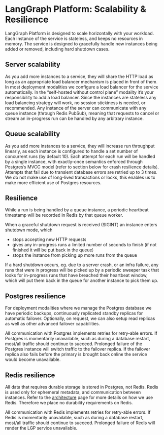 # LangGraph Platform: Scalability & Resilience

LangGraph Platform is designed to scale horizontally with your workload. Each instance of the service is stateless, and keeps no resources in memory. The service is designed to gracefully handle new instances being added or removed, including hard shutdown cases.

## Server scalability

As you add more instances to a service, they will share the HTTP load as long as an appropriate load balancer mechanism is placed in front of them. In most deployment modalities we configure a load balancer for the service automatically. In the “self-hosted without control plane” modality it’s your responsibility to add a load balancer. Since the instances are stateless any load balancing strategy will work, no session stickiness is needed, or recommended. Any instance of the server can communicate with any queue instance (through Redis PubSub), meaning that requests to cancel or stream an in-progress run can be handled by any arbitrary instance.

## Queue scalability

As you add more instances to a service, they will increase run throughput linearly, as each instance is configured to handle a set number of concurrent runs (by default 10). Each attempt for each run will be handled by a single instance, with exactly-once semantics enforced through Postgres’s MVCC model (refer to section below for crash resilience details). Attempts that fail due to transient database errors are retried up to 3 times. We do not make use of long-lived transactions or locks, this enables us to make more efficient use of Postgres resources.

## Resilience

While a run is being handled by a queue instance, a periodic heartbeat timestamp will be recorded in Redis by that queue worker.

When a graceful shutdown request is received (SIGINT) an instance enters shutdown mode, which

- stops accepting new HTTP requests
- gives any in-progress runs a limited number of seconds to finish (if not finished it will be put back in the queue)
- stops the instance from picking up more runs from the queue

If a hard shutdown occurs, eg. due to a server crash, or an infra failure, any runs that were in progress will be picked up by a periodic sweeper task that looks for in-progress runs that have breached their heartbeat window, which will put them back in the queue for another instance to pick them up.

## Postgres resilience

For deployment modalities where we manage the Postgres database we have periodic backups, continuously replicated standby replicas for automatic failover. Optionally, on request, we can also setup read replicas as well as other advanced failover capabilities.

All communication with Postgres implements retries for retry-able errors. If Postgres is momentarily unavailable, such as during a database restart, most/all traffic should continue to succeed. Prolonged failure of the Postgres instance will switch traffic to the failover replica. If the failover replica also fails before the primary is brought back online the service would become unavailable.

## Redis resilience

All data that requires durable storage is stored in Postgres, not Redis. Redis is used only for ephemeral metadata, and communication between instances. Refer to the [architecture](./platform_architecture.md) page for more details on how we use Redis. Therefore we place no durability requirements on Redis.

All communication with Redis implements retries for retry-able errors. If Redis is momentarily unavailable, such as during a database restart, most/all traffic should continue to succeed. Prolonged failure of Redis will render the LGP service unavailable.

